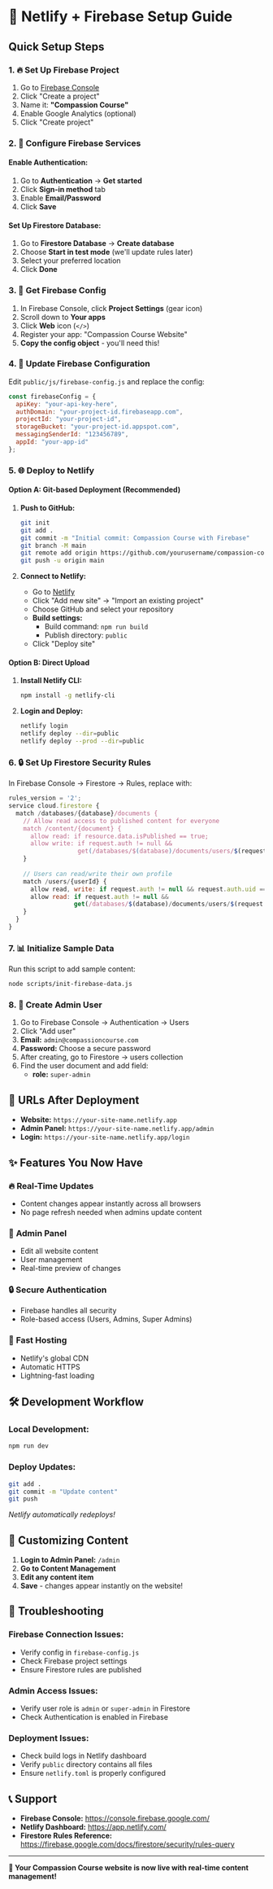 # 🚀 Netlify + Firebase Setup Guide

## Quick Setup Steps

### 1. 🔥 **Set Up Firebase Project**

1. Go to [Firebase Console](https://console.firebase.google.com/)
2. Click "Create a project"
3. Name it: **"Compassion Course"**
4. Enable Google Analytics (optional)
5. Click "Create project"

### 2. 🔧 **Configure Firebase Services**

#### **Enable Authentication:**
1. Go to **Authentication** → **Get started**
2. Click **Sign-in method** tab
3. Enable **Email/Password**
4. Click **Save**

#### **Set Up Firestore Database:**
1. Go to **Firestore Database** → **Create database**
2. Choose **Start in test mode** (we'll update rules later)
3. Select your preferred location
4. Click **Done**

### 3. 📱 **Get Firebase Config**

1. In Firebase Console, click **Project Settings** (gear icon)
2. Scroll down to **Your apps**
3. Click **Web** icon (`</>`)
4. Register your app: "Compassion Course Website"
5. **Copy the config object** - you'll need this!

### 4. 🔧 **Update Firebase Configuration**

Edit `public/js/firebase-config.js` and replace the config:

```javascript
const firebaseConfig = {
  apiKey: "your-api-key-here",
  authDomain: "your-project-id.firebaseapp.com",
  projectId: "your-project-id",
  storageBucket: "your-project-id.appspot.com",
  messagingSenderId: "123456789",
  appId: "your-app-id"
};
```

### 5. 🌐 **Deploy to Netlify**

#### **Option A: Git-based Deployment (Recommended)**

1. **Push to GitHub:**
   ```bash
   git init
   git add .
   git commit -m "Initial commit: Compassion Course with Firebase"
   git branch -M main
   git remote add origin https://github.com/yourusername/compassion-course.git
   git push -u origin main
   ```

2. **Connect to Netlify:**
   - Go to [Netlify](https://netlify.com)
   - Click "Add new site" → "Import an existing project"
   - Choose GitHub and select your repository
   - **Build settings:**
     - Build command: `npm run build`
     - Publish directory: `public`
   - Click "Deploy site"

#### **Option B: Direct Upload**

1. **Install Netlify CLI:**
   ```bash
   npm install -g netlify-cli
   ```

2. **Login and Deploy:**
   ```bash
   netlify login
   netlify deploy --dir=public
   netlify deploy --prod --dir=public
   ```

### 6. 🔒 **Set Up Firestore Security Rules**

In Firebase Console → Firestore → Rules, replace with:

```javascript
rules_version = '2';
service cloud.firestore {
  match /databases/{database}/documents {
    // Allow read access to published content for everyone
    match /content/{document} {
      allow read: if resource.data.isPublished == true;
      allow write: if request.auth != null && 
                   get(/databases/$(database)/documents/users/$(request.auth.uid)).data.role in ['admin', 'super-admin'];
    }
    
    // Users can read/write their own profile
    match /users/{userId} {
      allow read, write: if request.auth != null && request.auth.uid == userId;
      allow read: if request.auth != null && 
                  get(/databases/$(database)/documents/users/$(request.auth.uid)).data.role in ['admin', 'super-admin'];
    }
  }
}
```

### 7. 📊 **Initialize Sample Data**

Run this script to add sample content:

```bash
node scripts/init-firebase-data.js
```

### 8. 👤 **Create Admin User**

1. Go to Firebase Console → Authentication → Users
2. Click "Add user"
3. **Email:** `admin@compassioncourse.com`
4. **Password:** Choose a secure password
5. After creating, go to Firestore → users collection
6. Find the user document and add field:
   - **role:** `super-admin`

## 🎯 **URLs After Deployment**

- **Website:** `https://your-site-name.netlify.app`
- **Admin Panel:** `https://your-site-name.netlify.app/admin`
- **Login:** `https://your-site-name.netlify.app/login`

## ✨ **Features You Now Have**

### 🔥 **Real-Time Updates**
- Content changes appear instantly across all browsers
- No page refresh needed when admins update content

### 📱 **Admin Panel**
- Edit all website content
- User management
- Real-time preview of changes

### 🔒 **Secure Authentication**
- Firebase handles all security
- Role-based access (Users, Admins, Super Admins)

### 🚀 **Fast Hosting**
- Netlify's global CDN
- Automatic HTTPS
- Lightning-fast loading

## 🛠 **Development Workflow**

### **Local Development:**
```bash
npm run dev
```

### **Deploy Updates:**
```bash
git add .
git commit -m "Update content"
git push
```
*Netlify automatically redeploys!*

## 🎨 **Customizing Content**

1. **Login to Admin Panel:** `/admin`
2. **Go to Content Management**
3. **Edit any content item**
4. **Save** - changes appear instantly on the website!

## 🔧 **Troubleshooting**

### **Firebase Connection Issues:**
- Verify config in `firebase-config.js`
- Check Firebase project settings
- Ensure Firestore rules are published

### **Admin Access Issues:**
- Verify user role is `admin` or `super-admin` in Firestore
- Check Authentication is enabled in Firebase

### **Deployment Issues:**
- Check build logs in Netlify dashboard
- Verify `public` directory contains all files
- Ensure `netlify.toml` is properly configured

## 📞 **Support**

- **Firebase Console:** https://console.firebase.google.com/
- **Netlify Dashboard:** https://app.netlify.com/
- **Firestore Rules Reference:** https://firebase.google.com/docs/firestore/security/rules-query

---

**🎉 Your Compassion Course website is now live with real-time content management!**
